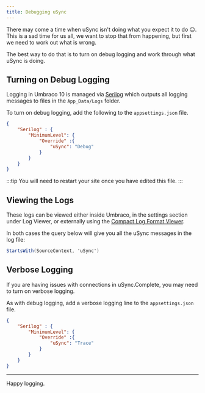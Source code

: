 ```yaml
---
title: Debugging uSync
---
```


There may come a time when uSync isn't doing what you expect it to do ☹. This is a sad time for us all, we want to stop that from happening, but first we need to work out what is wrong.

The best way to do that is to turn on debug logging and work through what uSync is doing. 

## Turning on Debug Logging

Logging in Umbraco 10 is managed via [Serilog](https://our.umbraco.com/documentation/Fundamentals/Code/Debugging/Logging/) which outputs all logging messages to files in the `App_Data/Logs` folder.

To turn on debug logging, add the following to the `appsettings.json` file. 

```json title="/appsettings.json"
{
    "Serilog" : {
        "MinimumLevel": {
            "Override" :{
                "uSync": "Debug" 
            }
        }
    }
}
```

:::tip 
You will need to restart your site once you have edited this file.
:::

## Viewing the Logs
These logs can be viewed either inside Umbraco, in the settings section under Log Viewer, or externally using the [Compact Log Format Viewer](https://github.com/warrenbuckley/Compact-Log-Format-Viewer).

In both cases the query below will give you all the uSync messages in the log file: 

```cs
StartsWith(SourceContext, 'uSync')
```


## Verbose Logging 
If you are having issues with connections in uSync.Complete, you may need to turn on verbose logging. 

As with debug logging, add a verbose logging line to the `appsettings.json` file. 

```json title="/appsettings.json"
{
    "Serilog" : {
        "MinimumLevel": {
            "Override" :{
                "uSync": "Trace" 
            }
        }
    }
}
```

----

Happy logging.